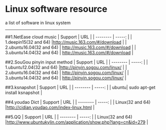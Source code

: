 # Linux software resource
a list of software in linux system

------
##1.NetEase cloud music
| Support        | URL   |
| --------   | -----:  | 
| 1.deepin15(32 and 64) |http://music.163.com/#/download  | 
| 2.ubuntu16.04(32 and 64) | http://music.163.com/#/download | 
| 3.ubuntu14.04(32 and 64)     | http://music.163.com/#/download |  


##2.SouGou pinyin input method
| Support        | URL   | 
| --------   | -----:  | 
| 1.ubuntu12.04(32 and 64) |http://pinyin.sogou.com/linux/  | 
| 2.ubuntu16.04(32 and 64) | http://pinyin.sogou.com/linux/ | 
| 3.ubuntu14.04(32 and 64)     | http://pinyin.sogou.com/linux/ |

##3.ksnapshot
| Support        | URL   | 
| --------   | -----:  | 
| ubuntu| sudo apt-get install ksnapshot | 


##4.youdao Dict 
| Support        | URL   | 
| --------   | -----:  | 
| Linux(32 and 64) |http://cidian.youdao.com/index-linux.html  |




##5.QQ 
| Support        | URL   | 
| --------   | -----:  | 
| Linux(32 and 64) |http://www.ubuntukylin.com/application/show.php?lang=cn&id=279 |


